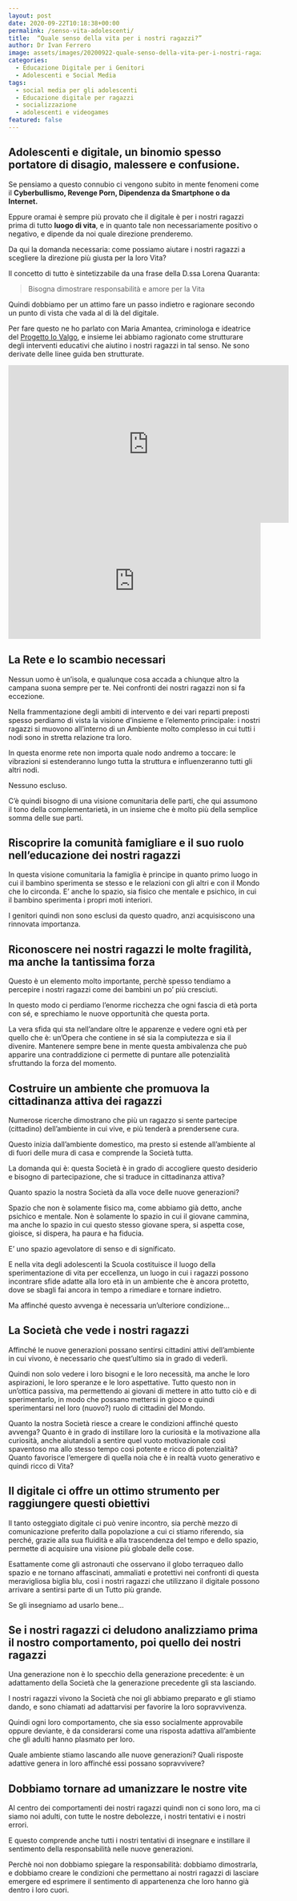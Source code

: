 ```yaml
---
layout: post
date: 2020-09-22T10:18:38+00:00
permalink: /senso-vita-adolescenti/
title:  “Quale senso della vita per i nostri ragazzi?”
author: Dr Ivan Ferrero
image: assets/images/20200922-quale-senso-della-vita-per-i-nostri-ragazzi-01.jpeg
categories:
  - Educazione Digitale per i Genitori
  - Adolescenti e Social Media
tags:
  - social media per gli adolescenti
  - Educazione digitale per ragazzi
  - socializzazione
  - adolescenti e videogames
featured: false
---
```


## Adolescenti e digitale, un binomio spesso portatore di disagio, malessere e confusione.

Se pensiamo a questo connubio ci vengono subito in mente fenomeni come il **Cyberbullismo, Revenge Porn, Dipendenza da Smartphone o da Internet.**

Eppure oramai è sempre più provato che il digitale è per i nostri ragazzi prima di tutto **luogo di vita**, e in quanto tale non necessariamente positivo o negativo, e dipende da noi quale direzione prenderemo.

Da qui la domanda necessaria: come possiamo aiutare i nostri ragazzi a scegliere la direzione più giusta per la loro Vita?

Il concetto di tutto è sintetizzabile da una frase della D.ssa Lorena Quaranta:

> Bisogna dimostrare responsabilità e amore per la Vita

Quindi dobbiamo per un attimo fare un passo indietro e ragionare secondo un punto di vista che vada al di là del digitale.

Per fare questo ne ho parlato con Maria Amantea, criminologa e ideatrice del [Progetto Io Valgo](www.progettoiovalgo.com), e insieme lei abbiamo ragionato come strutturare degli interventi educativi che aiutino i nostri ragazzi in tal senso.
Ne sono derivate delle linee guida ben strutturate.

<iframe width="560" height="315" src="https://www.youtube.com/embed/w7qye_jiWwc" frameborder="0" allow="accelerometer; autoplay; clipboard-write; encrypted-media; gyroscope; picture-in-picture" allowfullscreen></iframe>

<iframe src="https://open.spotify.com/embed-podcast/episode/7A7nz1sNSxWrsW6VjgiJBi" width="100%" height="232" frameborder="0" allowtransparency="true" allow="encrypted-media"></iframe>

## La Rete e lo scambio necessari

Nessun uomo è un’isola, e qualunque cosa accada a chiunque altro la campana suona sempre per te.
Nei confronti dei nostri ragazzi non si fa eccezione.

Nella frammentazione degli ambiti di intervento e dei vari reparti preposti spesso perdiamo di vista la visione d’insieme e l’elemento principale: i nostri ragazzi si muovono all’interno di un Ambiente molto complesso in cui tutti i nodi sono in stretta relazione tra loro.

In questa enorme rete non importa quale nodo andremo a toccare: le vibrazioni si estenderanno lungo tutta la struttura e influenzeranno tutti gli altri nodi.

Nessuno escluso.

C’è quindi bisogno di una visione comunitaria delle parti, che qui assumono il tono della complementarietà, in un insieme che è molto più della semplice somma delle sue parti.

## Riscoprire la comunità famigliare e il suo ruolo nell’educazione dei nostri ragazzi

In questa visione comunitaria la famiglia è principe in quanto primo luogo in cui il bambino sperimenta se stesso e le relazioni con gli altri e con il Mondo che lo circonda.
E’ anche lo spazio, sia fisico che mentale e psichico, in cui il bambino sperimenta i propri moti interiori.

I genitori quindi non sono esclusi da questo quadro, anzi acquisiscono una rinnovata importanza.

## Riconoscere nei nostri ragazzi le molte fragilità, ma anche la tantissima forza

Questo è un elemento molto importante, perchè spesso tendiamo a percepire i nostri ragazzi come dei bambini un po’ più cresciuti.

In questo modo ci perdiamo l’enorme ricchezza che ogni fascia di età porta con sé, e sprechiamo le nuove opportunità che questa porta.

La vera sfida qui sta nell’andare oltre le apparenze e vedere ogni età per quello che è: un’Opera che contiene in sé sia la compiutezza e sia il divenire.
Mantenere sempre bene in mente questa ambivalenza che può apparire una contraddizione ci permette di puntare alle potenzialità sfruttando la forza del momento.

## Costruire un ambiente che promuova la cittadinanza attiva dei ragazzi

Numerose ricerche dimostrano che più un ragazzo si sente partecipe (cittadino) dell’ambiente in cui vive, e più tenderà a prendersene cura.

Questo inizia dall’ambiente domestico, ma presto si estende all’ambiente al di fuori delle mura di casa e comprende la Società tutta.

La domanda qui è:	questa Società è in grado di accogliere questo desiderio e bisogno di partecipazione, che si traduce in cittadinanza attiva?

Quanto spazio la nostra Società da alla voce delle nuove generazioni?

Spazio che non è solamente fisico ma, come abbiamo già detto, anche psichico e mentale.
Non è solamente lo spazio in cui il giovane cammina, ma anche lo spazio in cui questo stesso giovane spera, si aspetta cose, gioisce, si dispera, ha paura e ha fiducia.

E’ uno spazio agevolatore di senso e di significato.

E nella vita degli adolescenti la Scuola costituisce il luogo della sperimentazione di vita per eccellenza, un luogo in cui i ragazzi possono incontrare sfide adatte alla loro età in un ambiente che è ancora protetto, dove se sbagli fai ancora in tempo a rimediare e tornare indietro.

Ma affinché questo avvenga è necessaria un’ulteriore condizione…

## La Società che vede i nostri ragazzi

Affinché le nuove generazioni possano sentirsi cittadini attivi dell’ambiente in cui vivono, è necessario che quest’ultimo sia in grado di vederli.

Quindi non solo vedere i loro bisogni e le loro necessità, ma anche le loro aspirazioni, le loro speranze e le loro aspettative.
Tutto questo non in un’ottica passiva, ma permettendo ai giovani di mettere in atto tutto ciò e di sperimentarlo, in modo che possano mettersi in gioco e quindi sperimentarsi nel loro (nuovo?) ruolo di cittadini del Mondo.

Quanto la nostra Società riesce a creare le condizioni affinché questo avvenga?
Quanto è in grado di instillare loro la curiosità e la motivazione alla curiosità, anche aiutandoli a sentire quel vuoto motivazionale così spaventoso ma allo stesso tempo così potente e ricco di potenzialità?
Quanto favorisce l’emergere di quella noia che è in realtà vuoto generativo e quindi ricco di Vita?

## Il digitale ci offre un ottimo strumento per raggiungere questi obiettivi

Il tanto osteggiato digitale ci può venire incontro, sia perchè mezzo di comunicazione preferito dalla popolazione a cui ci stiamo riferendo, sia perché, grazie alla sua fluidità  e alla trascendenza del tempo e dello spazio, permette di acquisire una visione più globale delle cose.

Esattamente come gli astronauti che osservano il globo terraqueo dallo spazio e ne tornano affascinati, ammaliati e protettivi nei confronti di questa meravigliosa biglia blu, così i nostri ragazzi che utilizzano il digitale possono arrivare a sentirsi parte di un Tutto più grande.

Se gli insegniamo ad usarlo bene…

## Se i nostri ragazzi ci deludono analizziamo prima il nostro comportamento, poi quello dei nostri ragazzi

Una generazione non è lo specchio della generazione precedente: è un adattamento della Società che la generazione precedente gli sta lasciando.

I nostri ragazzi vivono la Società che noi gli abbiamo preparato e gli stiamo dando, e sono chiamati ad adattarvisi per favorire la loro sopravvivenza.

Quindi ogni loro comportamento, che sia esso socialmente approvabile oppure deviante, è da considerarsi come una risposta adattiva all’ambiente che gli adulti hanno plasmato per loro.

Quale ambiente stiamo lascando alle nuove generazioni?
Quali risposte adattive genera in loro affinché essi possano sopravvivere?

## Dobbiamo tornare ad umanizzare le nostre vite

Al centro dei comportamenti dei nostri ragazzi quindi non ci sono loro, ma ci siamo noi adulti, con tutte le nostre debolezze, i nostri tentativi e i nostri errori.

E questo comprende anche tutti i nostri tentativi di insegnare e instillare il sentimento della responsabilità nelle nuove generazioni.

Perchè noi non dobbiamo spiegare la responsabilità: dobbiamo dimostrarla, e dobbiamo creare le condizioni che permettano ai nostri ragazzi di lasciare emergere ed esprimere il sentimento di appartenenza che loro hanno già dentro i loro cuori.
